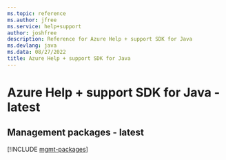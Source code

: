 ```yaml
---
ms.topic: reference
ms.author: jfree
ms.service: help+support
author: joshfree
description: Reference for Azure Help + support SDK for Java
ms.devlang: java
ms.data: 08/27/2022
title: Azure Help + support SDK for Java
---
```

# Azure Help + support SDK for Java - latest

## Management packages - latest
[!INCLUDE [mgmt-packages](help-+-support-mgmt-index.md)]